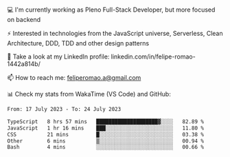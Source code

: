 💻 I'm currently working as Pleno Full-Stack Developer, but more focused on backend

⚡ Interested in technologies from the JavaScript universe, Serverless, Clean Architecture, DDD, TDD and other design patterns

👥 Take a look at my LinkedIn profile: linkedin.com/in/felipe-romao-1442a814b/

📫 How to reach me: feliperomao.a@gmail.com

📊 Check my stats from WakaTime (VS Code) and GitHub:

<!--START_SECTION:waka-->

```txt
From: 17 July 2023 - To: 24 July 2023

TypeScript   8 hrs 57 mins   ████████████████████▓░░░░   82.89 %
JavaScript   1 hr 16 mins    ███░░░░░░░░░░░░░░░░░░░░░░   11.80 %
CSS          21 mins         █░░░░░░░░░░░░░░░░░░░░░░░░   03.38 %
Other        6 mins          ▒░░░░░░░░░░░░░░░░░░░░░░░░   00.94 %
Bash         4 mins          ░░░░░░░░░░░░░░░░░░░░░░░░░   00.66 %
```

<!--END_SECTION:waka-->
